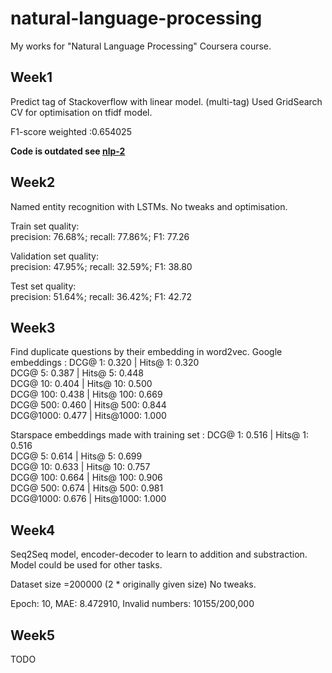 # natural-language-processing
My works for "Natural Language Processing" Coursera course.

## Week1
Predict tag of Stackoverflow with linear model. (multi-tag)
Used GridSearch CV for optimisation on tfidf model.

F1-score weighted :0.654025  

__Code is outdated see [nlp-2](https://github.com/cyrilou242/natural-language-processing-2)__

## Week2
Named entity recognition with LSTMs.
No tweaks and optimisation.  

Train set quality:  
precision:  76.68%; recall:  77.86%; F1:  77.26

Validation set quality:  
precision:  47.95%; recall:  32.59%; F1:  38.80

Test set quality:  
precision:  51.64%; recall:  36.42%; F1:  42.72

## Week3
Find duplicate questions by their embedding in word2vec.
Google embeddings :
DCG@   1: 0.320 | Hits@   1: 0.320  
DCG@   5: 0.387 | Hits@   5: 0.448  
DCG@  10: 0.404 | Hits@  10: 0.500  
DCG@ 100: 0.438 | Hits@ 100: 0.669  
DCG@ 500: 0.460 | Hits@ 500: 0.844  
DCG@1000: 0.477 | Hits@1000: 1.000  

Starspace embeddings made with training set :
DCG@   1: 0.516 | Hits@   1: 0.516  
DCG@   5: 0.614 | Hits@   5: 0.699  
DCG@  10: 0.633 | Hits@  10: 0.757  
DCG@ 100: 0.664 | Hits@ 100: 0.906  
DCG@ 500: 0.674 | Hits@ 500: 0.981  
DCG@1000: 0.676 | Hits@1000: 1.000  

## Week4
Seq2Seq model, encoder-decoder to learn to addition and substraction.
Model could be used for other tasks.

Dataset size =200000 (2 * originally given size)
No tweaks.

Epoch: 10, MAE: 8.472910, Invalid numbers: 10155/200,000

## Week5
TODO
